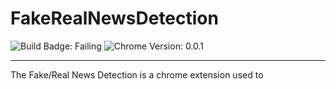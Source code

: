 # FakeRealNewsDetection

![Build Badge: Failing][badge1]
![Chrome Version: 0.0.1][badge2]

-----
The Fake/Real News Detection is a chrome extension used to

[badge1]: https://img.shields.io/teamcity/http/teamcity.jetbrains.com/s/bt345.svg
[badge2]: https://img.shields.io/chrome-web-store/v/nimelepbpejjlbmoobocpfnjhihnpked.svg?version=0.0.1
